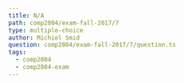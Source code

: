 ```yaml
---
title: N/A
path: comp2804/exam-fall-2017/7
type: multiple-choice
author: Michiel Smid
question: comp2804/exam-fall-2017/7/question.ts
tags:
  - comp2804
  - comp2804-exam
---
```

